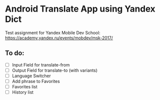 Android Translate App using Yandex Dict
=====

Test assignment for Yandex Mobile Dev School:
https://academy.yandex.ru/events/mobdev/msk-2017/

## To do:
- [ ] Input Field for translate-from
- [ ] Output Field for translate-to (with variants)
- [ ] Language Switcher
- [ ] Add phrase to Favorites
- [ ] Favorites list
- [ ] History list